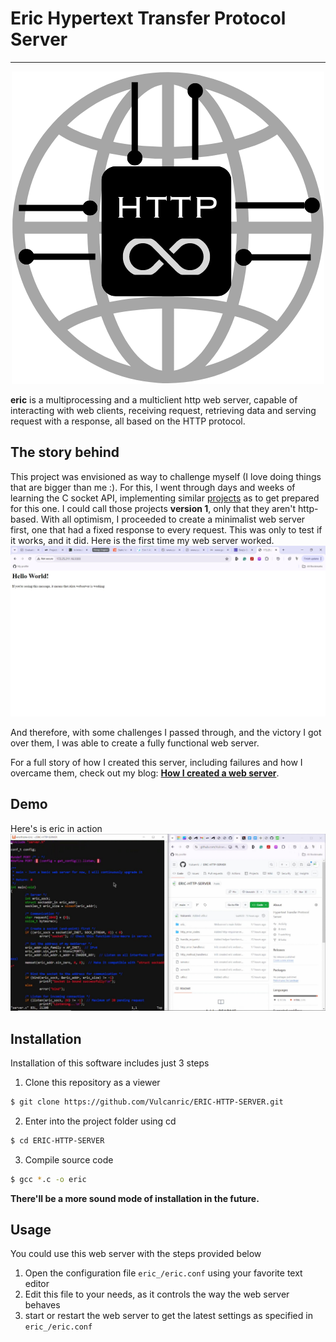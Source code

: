 # Eric Hypertext Transfer Protocol Server
---
<center><img src=https://github.com/Vulcanric/ERIC-HTTP-SERVER/blob/main/.img/eric%20webserver.png></img></center>

**eric** is a multiprocessing and a multiclient http web server, capable of interacting with web clients, receiving request, retrieving data and serving request with a response, all based on the HTTP protocol.
## The story behind
This project was envisioned as way to challenge myself (I love doing things that are bigger than me :). For this, I went through days and weeks of learning the C socket API, implementing similar [projects](https://github.com/Vulcanric/Network_Programming) as to get prepared for this one. I could call those projects **version 1**, only that they aren't http-based.
With all optimism, I proceeded to create a minimalist web server first, one that had a fixed response to every request. This was only to test if it works, and it did. Here is the first time my web server worked.
![The first time my webserver worked](https://github.com/Vulcanric/ERIC-HTTP-SERVER/blob/main/.img/THE%20FIRST%20time%20my%20web%20server%20started%20working.jpg)

And therefore, with some challenges I passed through, and the victory I got over them, I was able to create a fully functional web server.

For a full story of how I created this server, including failures and how I overcame them, check out my blog: [**How I created a web server**](https://dev.to/vulcanric/how-i-created-a-web-server-for-my-portfolio-3j7e).

## Demo
Here's is eric in action
[![server icon](https://github.com/Vulcanric/ERIC-HTTP-SERVER/blob/main/.img/thumbnail%20for%20eric%20server.jpg)](https://vimeo.com/956574620)
## Installation
Installation of this software includes just 3 steps
1. Clone this repository as a viewer
```bash
$ git clone https://github.com/Vulcanric/ERIC-HTTP-SERVER.git
```
2. Enter into the project folder using cd
```bash
$ cd ERIC-HTTP-SERVER
```
3. Compile source code
```bash
$ gcc *.c -o eric
```
**There'll be a more sound mode of installation in the future.**

## Usage
You could use this web server with the steps provided below
1. Open the configuration file `eric_/eric.conf` using your favorite text editor
2. Edit this file to your needs, as it controls the way the web server behaves
3. start or restart the web server to get the latest settings as specified in `eric_/eric.conf`

